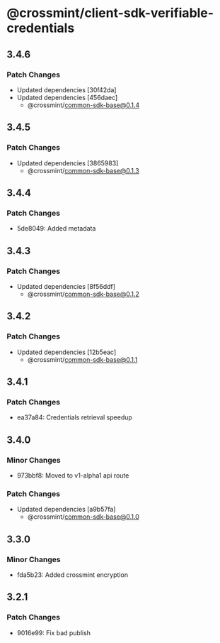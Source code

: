 # @crossmint/client-sdk-verifiable-credentials

## 3.4.6

### Patch Changes

-   Updated dependencies [30f42da]
-   Updated dependencies [456daec]
    -   @crossmint/common-sdk-base@0.1.4

## 3.4.5

### Patch Changes

-   Updated dependencies [3865983]
    -   @crossmint/common-sdk-base@0.1.3

## 3.4.4

### Patch Changes

-   5de8049: Added metadata

## 3.4.3

### Patch Changes

-   Updated dependencies [8f56ddf]
    -   @crossmint/common-sdk-base@0.1.2

## 3.4.2

### Patch Changes

-   Updated dependencies [12b5eac]
    -   @crossmint/common-sdk-base@0.1.1

## 3.4.1

### Patch Changes

-   ea37a84: Credentials retrieval speedup

## 3.4.0

### Minor Changes

-   973bbf8: Moved to v1-alpha1 api route

### Patch Changes

-   Updated dependencies [a9b57fa]
    -   @crossmint/common-sdk-base@0.1.0

## 3.3.0

### Minor Changes

-   fda5b23: Added crossmint encryption

## 3.2.1

### Patch Changes

-   9016e99: Fix bad publish
